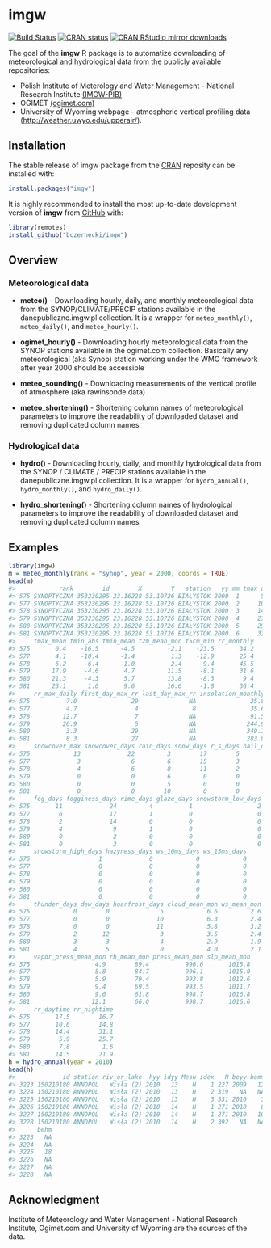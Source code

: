 
<!-- README.md is generated from README.Rmd. Please edit that file -->

# imgw

[![Build
Status](https://travis-ci.org/bczernecki/imgw.png?branch=master)](https://travis-ci.org/bczernecki/imgw)
[![CRAN
status](https://www.r-pkg.org/badges/version/imgw)](https://cran.r-project.org/package=imgw)
[![CRAN RStudio mirror
downloads](http://cranlogs.r-pkg.org/badges/imgw)](https://cran.r-project.org/package=imgw)

The goal of the  **imgw** R package is to automatize downloading of meteorological
and hydrological data from the publicly available repositories:

- Polish Institute of Meterology and Water Management - National Research Institute [(IMGW-PIB)](https://dane.imgw.pl/)
- OGIMET [(ogimet.com)](http://ogimet.com/index.phtml.en) 
- University of Wyoming webpage - atmospheric vertical profiling data (http://weather.uwyo.edu/upperair/).

## Installation

The stable release of imgw package from the [CRAN](https://CRAN.R-project.org) reposity can be installed with:

``` r
install.packages("imgw")
```

It is highly recommended to install the most up-to-date development version of **imgw** from
[GitHub](https://github.com/bczernecki/imgw) with:

``` r
library(remotes)
install_github("bczernecki/imgw")
```

## Overview

### Meteorological data

  - **meteo()** - Downloading hourly, daily, and monthly meteorological
    data from the SYNOP/CLIMATE/PRECIP stations available in the
    danepubliczne.imgw.pl collection. It is a wrapper for
    `meteo_monthly()`, `meteo_daily()`, and `meteo_hourly()`.
    
  - **ogimet_hourly()** - Downloading hourly meteorological
    data from the SYNOP stations available in the
    ogimet.com collection. Basically any meteorological (aka Synop) station working under the WMO framework 
    after year 2000 should be accessible

  - **meteo\_sounding()** - Downloading measurements of
    the vertical profile of atmosphere (aka rawinsonde data)

  - **meteo\_shortening()** - Shortening column names of meteorological
    parameters to improve the readability of downloaded dataset and
    removing duplicated column names

### Hydrological data

  - **hydro()** - Downloading hourly, daily, and monthly hydrological
    data from the SYNOP / CLIMATE / PRECIP stations available in the
    danepubliczne.imgw.pl collection. It is a wrapper for
    `hydro_annual()`, `hydro_monthly()`, and `hydro_daily()`.

  - **hydro\_shortening()** - Shortening column names of hydrological
    parameters to improve the readability of downloaded dataset and
    removing duplicated column names

## Examples

``` r
library(imgw)
m = meteo_monthly(rank = "synop", year = 2000, coords = TRUE)
head(m)
#>            rank        id        X        Y   station   yy mm tmax_abs
#> 575 SYNOPTYCZNA 353230295 23.16228 53.10726 BIAŁYSTOK 2000  1      5.3
#> 577 SYNOPTYCZNA 353230295 23.16228 53.10726 BIAŁYSTOK 2000  2     10.6
#> 578 SYNOPTYCZNA 353230295 23.16228 53.10726 BIAŁYSTOK 2000  3     14.8
#> 579 SYNOPTYCZNA 353230295 23.16228 53.10726 BIAŁYSTOK 2000  4     27.8
#> 580 SYNOPTYCZNA 353230295 23.16228 53.10726 BIAŁYSTOK 2000  5     29.3
#> 581 SYNOPTYCZNA 353230295 23.16228 53.10726 BIAŁYSTOK 2000  6     32.6
#>     tmax_mean tmin_abs tmin_mean t2m_mean_mon t5cm_min rr_monthly
#> 575       0.4    -16.5      -4.5         -2.1    -23.5       34.2
#> 577       4.1    -10.4      -1.4          1.3    -12.9       25.4
#> 578       6.2     -6.4      -1.0          2.4     -9.4       45.5
#> 579      17.9     -4.6       4.7         11.5     -8.1       31.6
#> 580      21.3     -4.3       5.7         13.8     -8.3        9.4
#> 581      23.1      1.0       9.6         16.6     -1.8       36.4
#>     rr_max_daily first_day_max_rr last_day_max_rr insolation_monthly
#> 575          7.0               29              NA               25.8
#> 577          4.7                4               8               35.6
#> 578         12.7                7              NA               91.5
#> 579         26.9                5              NA              244.9
#> 580          3.3               29              NA              349.1
#> 581          8.3               27              NA              283.8
#>     snowcover_max snowcover_days rain_days snow_days r_s_days hail_days
#> 575            13             22         3        17        5         0
#> 577             3              6         6        15        3         0
#> 578             4              6         8        11        2         0
#> 579             0              0         6         0        0         1
#> 580             0              0         5         0        0         0
#> 581             0              0        10         0        0         1
#>     fog_days fogginess_days rime_days glaze_days snowstorm_low_days
#> 575       11             24         4          1                  2
#> 577        6             17         1          0                  0
#> 578        2             14         0          0                  0
#> 579        4              9         1          0                  0
#> 580        0              2         0          0                  0
#> 581        0              3         0          0                  0
#>     snowstorm_high_days hazyness_days ws_10ms_days ws_15ms_days
#> 575                   1             0            0            0
#> 577                   0             0            0            0
#> 578                   0             0            0            0
#> 579                   0             0            0            0
#> 580                   0             0            0            0
#> 581                   0             0            0            0
#>     thunder_days dew_days hoarfrost_days cloud_mean_mon ws_mean_mon
#> 575            0        0              5            6.6         2.6
#> 577            0        0             10            6.3         2.4
#> 578            0        0             11            5.8         3.2
#> 579            2       12              3            3.5         2.4
#> 580            3        3              4            2.9         1.9
#> 581            4        5              0            4.0         2.1
#>     vapor_press_mean_mon rh_mean_mon press_mean_mon slp_mean_mon
#> 575                  4.9        89.4          996.6       1015.8
#> 577                  5.8        84.7          996.1       1015.0
#> 578                  5.9        79.4          993.8       1012.6
#> 579                  9.4        69.5          993.5       1011.7
#> 580                  9.6        61.8          998.7       1016.8
#> 581                 12.1        66.0          998.7       1016.6
#>     rr_daytime rr_nightime
#> 575       17.5        16.7
#> 577       10.6        14.8
#> 578       14.4        31.1
#> 579        5.9        25.7
#> 580        7.8         1.6
#> 581       14.5        21.9
h = hydro_annual(year = 2010)
head(h)
#>             id station riv_or_lake  hyy idyy Mesu idex   H beyy bemm bedd
#> 3223 150210180 ANNOPOL   Wisła (2) 2010   13    H    1 227 2009   12   19
#> 3224 150210180 ANNOPOL   Wisła (2) 2010   13    H    2 319   NA   NA   NA
#> 3225 150210180 ANNOPOL   Wisła (2) 2010   13    H    3 531 2010    3    3
#> 3226 150210180 ANNOPOL   Wisła (2) 2010   14    H    1 271 2010    8   29
#> 3227 150210180 ANNOPOL   Wisła (2) 2010   14    H    1 271 2010   10   27
#> 3228 150210180 ANNOPOL   Wisła (2) 2010   14    H    2 392   NA   NA   NA
#>      behm
#> 3223   NA
#> 3224   NA
#> 3225   18
#> 3226   NA
#> 3227   NA
#> 3228   NA
```

## Acknowledgment

Institute of Meteorology and Water Management - National Research
Institute, Ogimet.com and University of Wyoming are the sources of the data.
